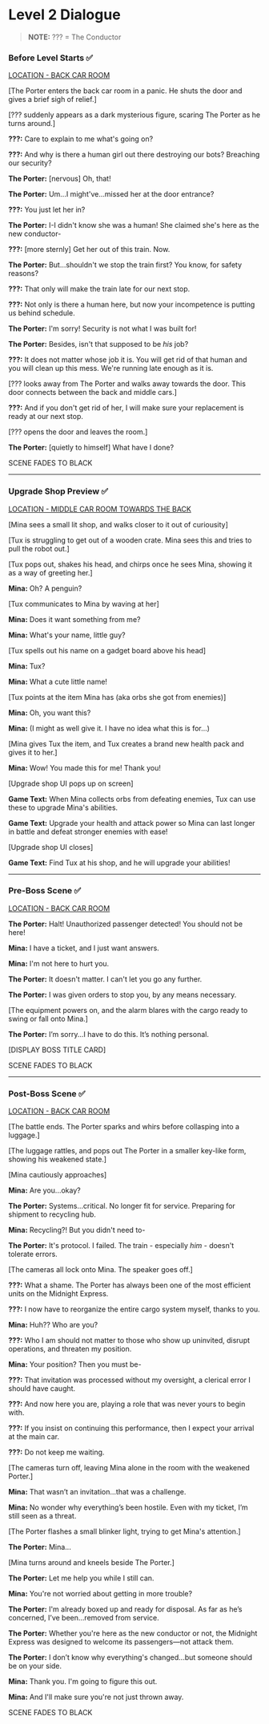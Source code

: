 # Level 2 Dialogue

>**NOTE:** ??? = The Conductor

### Before Level Starts :white_check_mark:
<u>LOCATION - BACK CAR ROOM</u>

[The Porter enters the back car room in a panic. He shuts the door and gives a brief sigh of relief.]

[??? suddenly appears as a dark mysterious figure, scaring The Porter as he turns around.]

**???:** Care to explain to me what's going on?

**???:** And why is there a human girl out there destroying our bots? Breaching our security?

**The Porter:** [nervous] Oh, that! 

**The Porter:** Um...I might've...missed her at the door entrance?

**???:** You just let her in?

**The Porter:** I-I didn't know she was a human! She claimed she's here as the new conductor-

**???:** [more sternly] Get her out of this train. Now.

**The Porter:** But...shouldn't we stop the train first? You know, for safety reasons?

**???:** That only will make the train late for our next stop.

**???:** Not only is there a human here, but now your incompetence is putting us behind schedule.

**The Porter:** I'm sorry! Security is not what I was built for!

**The Porter:** Besides, isn't that supposed to be *his* job?

**???:** It does not matter whose job it is. You will get rid of that human and you will clean up this mess. We're running late enough as it is.

[??? looks away from The Porter and walks away towards the door. This door connects between the back and middle cars.]

**???:** And if you don't get rid of her, I will make sure your replacement is ready at our next stop.

[??? opens the door and leaves the room.]

**The Porter:** [quietly to himself] What have I done?

SCENE FADES TO BLACK

---

### Upgrade Shop Preview :white_check_mark:
<u>LOCATION - MIDDLE CAR ROOM TOWARDS THE BACK</u>

[Mina sees a small lit shop, and walks closer to it out of curiousity]

[Tux is struggling to get out of a wooden crate. Mina sees this and tries to pull the robot out.]

[Tux pops out, shakes his head, and chirps once he sees Mina, showing it as a way of greeting her.]

**Mina:** Oh? A penguin?

[Tux communicates to Mina by waving at her]

**Mina:** Does it want something from me?

**Mina:** What's your name, little guy?

[Tux spells out his name on a gadget board above his head]

**Mina:** Tux?

**Mina:** What a cute little name!

[Tux points at the item Mina has (aka orbs she got from enemies)]

**Mina:** Oh, you want this?

**Mina:** (I might as well give it. I have no idea what this is for...)

[Mina gives Tux the item, and Tux creates a brand new health pack and gives it to her.]

**Mina:** Wow! You made this for me! Thank you!

[Upgrade shop UI pops up on screen]

**Game Text:** When Mina collects orbs from defeating enemies, Tux can use these to upgrade Mina's abilities.

**Game Text:** Upgrade your health and attack power so Mina can last longer in battle and defeat stronger enemies with ease!

[Upgrade shop UI closes]

**Game Text:** Find Tux at his shop, and he will upgrade your abilities!

---

### Pre-Boss Scene :white_check_mark:
<u>LOCATION - BACK CAR ROOM</u>

**The Porter:** Halt! Unauthorized passenger detected! You should not be here!

**Mina:** I have a ticket, and I just want answers.

**Mina:** I'm not here to hurt you.

**The Porter:** It doesn't matter. I can't let you go any further.

**The Porter:** I was given orders to stop you, by any means necessary.

[The equipment powers on, and the alarm blares with the cargo ready to swing or fall onto Mina.]

**The Porter:** I’m sorry...I have to do this. It’s nothing personal.

[DISPLAY BOSS TITLE CARD]

SCENE FADES TO BLACK

---

### Post-Boss Scene :white_check_mark:
<u>LOCATION - BACK CAR ROOM</u>

[The battle ends. The Porter sparks and whirs before collasping into a luggage.]

[The luggage rattles, and pops out The Porter in a smaller key-like form, showing his weakened state.]

[Mina cautiously approaches]

**Mina:** Are you...okay?

**The Porter:** Systems...critical. No longer fit for service. Preparing for shipment to recycling hub.

**Mina:** Recycling?! But you didn't need to-

**The Porter:** It's protocol. I failed. The train - especially *him* - doesn't tolerate errors.

[The cameras all lock onto Mina. The speaker goes off.]

**???:** What a shame. The Porter has always been one of the most efficient units on the Midnight Express.

**???:** I now have to reorganize the entire cargo system myself, thanks to you.

**Mina:** Huh?? Who are you?

**???:**  Who I am should not matter to those who show up uninvited, disrupt operations, and threaten my position.

**Mina:** Your position? Then you must be-

**???:** That invitation was processed without my oversight, a clerical error I should have caught.

**???:** And now here you are, playing a role that was never yours to begin with.

**???:** If you insist on continuing this performance, then I expect your arrival at the main car.

**???:** Do not keep me waiting.

[The cameras turn off, leaving Mina alone in the room with the weakened Porter.]

**Mina:** That wasn’t an invitation...that was a challenge.

**Mina:** No wonder why everything’s been hostile. Even with my ticket, I’m still seen as a threat.

[The Porter flashes a small blinker light, trying to get Mina's attention.]

**The Porter:** Mina...

[Mina turns around and kneels beside The Porter.]

**The Porter:** Let me help you while I still can.

**Mina:** You're not worried about getting in more trouble?

**The Porter:** I'm already boxed up and ready for disposal. As far as he’s concerned, I’ve been...removed from service.

**The Porter:** Whether you're here as the new conductor or not, the Midnight Express was designed to welcome its passengers—not attack them.

**The Porter:** I don’t know why everything's changed...but someone should be on your side.

**Mina:** Thank you. I'm going to figure this out.

**Mina:** And I'll make sure you're not just thrown away.

SCENE FADES TO BLACK
